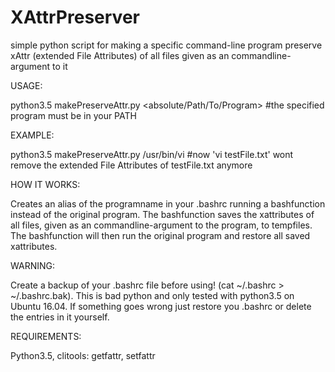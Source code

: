 # XAttrPreserver
simple python script for making a specific command-line program preserve xAttr (extended File Attributes) of all files given as an commandline-argument to it



USAGE:

  python3.5 makePreserveAttr.py <absolute/Path/To/Program>
  #the specified program must be in your PATH



EXAMPLE:

  python3.5 makePreserveAttr.py /usr/bin/vi
  #now 'vi testFile.txt'  wont remove the extended File Attributes of testFile.txt anymore



HOW IT WORKS:

  Creates an alias of the programname in your .bashrc running a bashfunction instead of the original program.
  The bashfunction saves the xattributes of all files, given as an commandline-argument to the program, to tempfiles.
  The bashfunction will then run the original program and restore all saved xattributes.



WARNING:

  Create a backup of your .bashrc file before using! (cat ~/.bashrc > ~/.bashrc.bak).
  This is bad python and only tested with python3.5 on Ubuntu 16.04.
  If something goes wrong just restore you .bashrc or delete the entries in it yourself.
  
  
 REQUIREMENTS:
 
  Python3.5, 
  clitools: getfattr, setfattr
